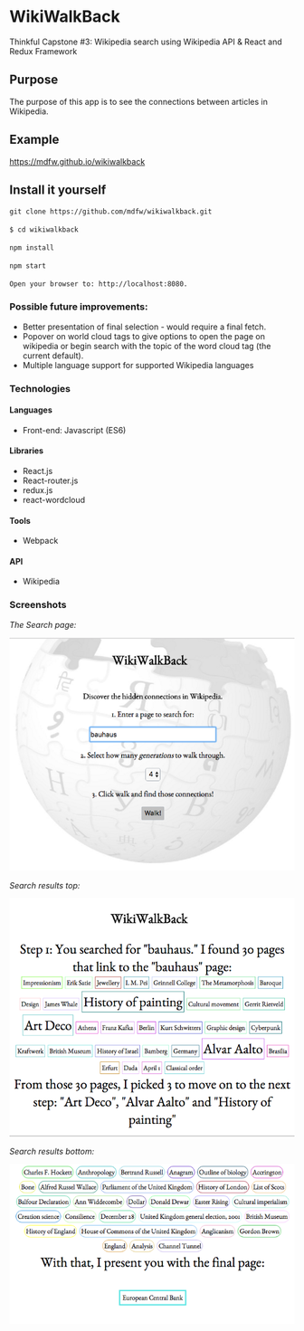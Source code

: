 # WikiWalkBack

Thinkful Capstone #3: Wikipedia search using Wikipedia API & React and Redux Framework

## Purpose

The purpose of this app is to see the connections between articles in Wikipedia. 

## Example

https://mdfw.github.io/wikiwalkback

## Install it yourself

```
git clone https://github.com/mdfw/wikiwalkback.git

$ cd wikiwalkback

npm install

npm start

Open your browser to: http://localhost:8080.
```

### Possible future improvements:

* Better presentation of final selection - would require a final fetch.
* Popover on world cloud tags to give options to open the page on wikipedia or begin search with the topic of the word cloud tag (the current default).
* Multiple language support for supported Wikipedia languages

### Technologies

#### Languages

* Front-end: Javascript (ES6)

#### Libraries

* React.js
* React-router.js
* redux.js
* react-wordcloud

#### Tools

* Webpack

#### API

* Wikipedia 

### Screenshots

*The Search page:*

![search](https://github.com/mdfw/wikiwalkback/blob/master/readme/wikiwalkback-search.png "Search screen")

*Search results top:*

![results 1](https://github.com/mdfw/wikiwalkback/blob/master/readme/wikiwalkback-result1.png "Search result top")

*Search results bottom:*

![results2](https://github.com/mdfw/wikiwalkback/blob/master/readme/wikiwalkback-result2.png "Search result bottom")
